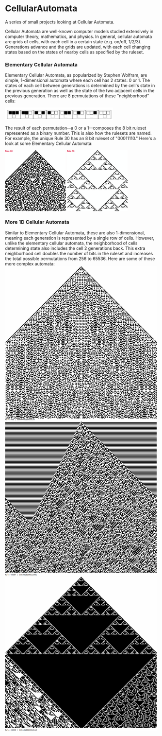 # CellularAutomata
A series of small projects looking at Cellular Automata.

Cellular Automata are well-known computer models studied extensively in computer theory, mathematics, and physics. In general, cellular automata are grids of cells, with each cell in a certain state (e.g. on/off, 1/2/3). Generations advance and the grids are updated, with each cell changing states based on the states of nearby cells as specified by the ruleset.

### Elementary Cellular Automata
Elementary Cellular Automata, as popularized by Stephen Wolfram, are simple, 1-dimensional automata where each cell has 2 states: 0 or 1. The states of each cell between generations is determined by the cell's state in the previous generation as well as the state of the two adjacent cells in the previous generation. There are 8 permutations of these "neighborhood" cells:

![ ](/ElementaryCellularAutomata/photos/ruleset.png?raw=true "The 8 permutations")

The result of each permutation--a 0 or a 1--composes the 8 bit ruleset represented as a binary number. This is also how the rulesets are named. For example, the unique Rule 30 has an 8 bit ruleset of "00011110." Here's a look at some Elementary Cellular Automata:

![ ](/ElementaryCellularAutomata/photos/rule30.png?raw=true "Rule 30") 
![ ](/ElementaryCellularAutomata/photos/rule18.png?raw=true "Rule 18") 

### More 1D Cellular Automata
Similar to Elementary Cellular Automata, these are also 1-dimensional, meaning each generation is represented by a single row of cells. However, unlike the elementary cellular automata, the neighborhood of cells determining state also includes the cell 2 generations back. This extra neighborhood cell doubles the number of bits in the ruleset and increases the total possible permutations from 256 to 65536. Here are some of these more complex automata:
![ ](/More1DAutomata/screenshots/rule406.png?raw=true "Rule 406") 
![ ](/More1DAutomata/screenshots/rule42297.png?raw=true "Rule 42297") 
![ ](/More1DAutomata/screenshots/rule46230.png?raw=true "Rule 46230") 
